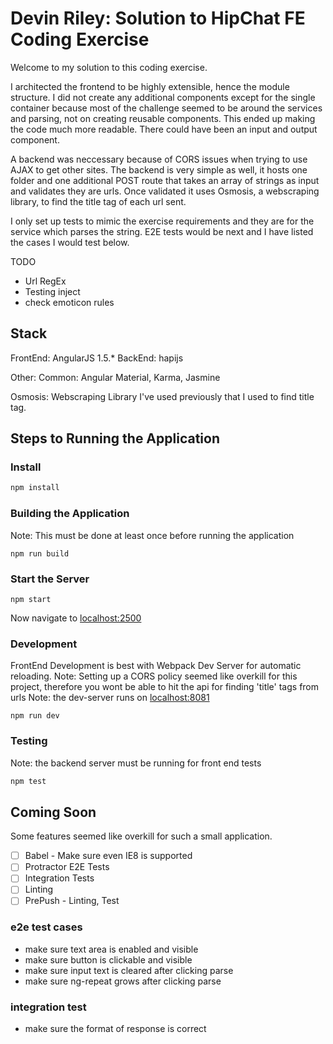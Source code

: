 # Devin Riley: Solution to HipChat FE Coding Exercise

Welcome to my solution to this coding exercise.

I architected the frontend to be highly extensible, hence the module structure. I did not create any additional components except for the single container because most of the challenge seemed to be around the services and parsing, not on creating reusable components. This ended up making the code much more readable. There could have been an input and output component.

A backend was neccessary because of CORS issues when trying to use AJAX to get other sites. The backend is very simple as well, it hosts one folder and one additional POST route that takes an array of strings as input and validates they are urls. Once validated it uses Osmosis, a webscraping library, to find the title tag of each url sent.

I only set up tests to mimic the exercise requirements and they are for the service which parses the string. E2E tests would be next and I have listed the cases I would test below.

TODO
- Url RegEx
- Testing inject
- check emoticon rules

## Stack
FrontEnd: AngularJS 1.5.*
BackEnd: hapijs

Other:
Common: Angular Material, Karma, Jasmine

Osmosis: Webscraping Library I've used previously that I used to find title tag.

## Steps to Running the Application

### Install

```sh
npm install
```

### Building the Application
Note: This must be done at least once before running the application
```
npm run build
```

### Start the Server
```
npm start
```

Now navigate to [localhost:2500](http://localhost:2500)

### Development
FrontEnd Development is best with Webpack Dev Server for automatic reloading.
Note: Setting up a CORS policy seemed like overkill for this project, therefore you wont be able to hit the api for finding 'title' tags from urls
Note: the dev-server runs on [localhost:8081](http://localhost:8081)
```
npm run dev
```

### Testing
Note: the backend server must be running for front end tests
```sh
npm test
```

## Coming Soon

Some features seemed like overkill for such a small application.

- [ ] Babel - Make sure even IE8 is supported
- [ ] Protractor E2E Tests
- [ ] Integration Tests
- [ ] Linting
- [ ] PrePush - Linting, Test

### e2e test cases
- make sure text area is enabled and visible
- make sure button is clickable and visible
- make sure input text is cleared after clicking parse
- make sure ng-repeat grows after clicking parse

### integration test
- make sure the format of response is correct
